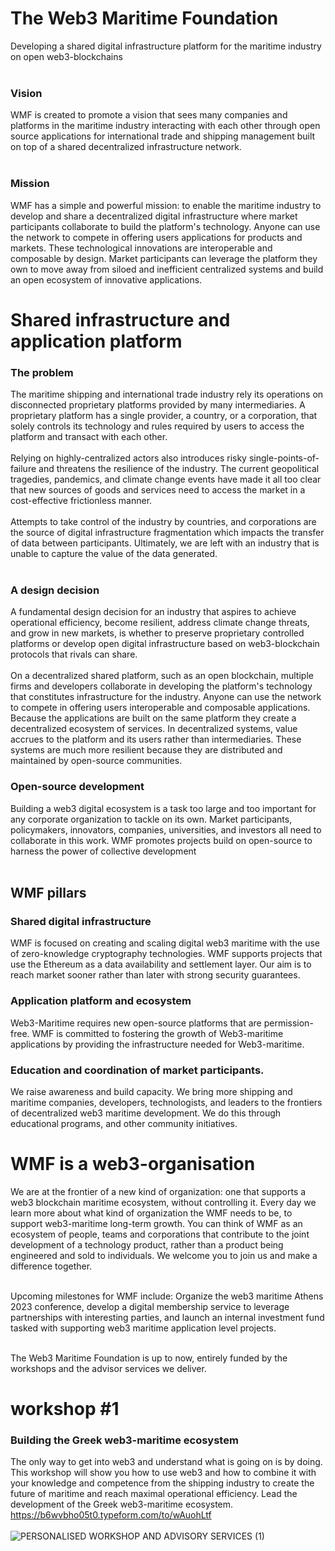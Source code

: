 # The Web3 Maritime Foundation 
Developing a shared digital infrastructure platform for the maritime industry on open web3-blockchains<br><br>

### Vision
WMF is created to promote a vision that sees many companies and platforms in the maritime industry interacting with each other through open source applications for international trade and shipping management built on top of a shared decentralized infrastructure network.<br><br>
### Mission
WMF has a simple and powerful mission: to enable the maritime industry to develop and share a decentralized digital infrastructure where market participants collaborate to build the platform's technology. Anyone can use the network to compete in offering users applications for products and markets. These technological innovations are interoperable and composable by design. Market participants can leverage the platform they own to move away from siloed and inefficient centralized systems and build an open ecosystem of innovative applications. 

# Shared infrastructure and application platform
### The problem
The maritime shipping and international trade industry rely its operations on disconnected proprietary platforms provided by many intermediaries. 
A proprietary platform has a single provider, a country, or a corporation, that solely controls its technology and rules required by users to access the platform and transact with each other.<br><br>
Relying on highly-centralized actors also introduces risky single-points-of-failure and threatens the resilience of the industry. The current geopolitical tragedies, pandemics, and climate change events have made it all too clear that new sources of goods and services need to access the market in a cost-effective frictionless manner.<br><br>
Attempts to take control of the industry by countries, and corporations are the source of digital infrastructure fragmentation which impacts the transfer of data between participants. Ultimately, we are left with an industry that is unable to capture the value of the data generated.<br><br>

### A design decision
A fundamental design decision for an industry that aspires to achieve operational efficiency, become resilient, address climate change threats, and grow in new markets, is whether to preserve proprietary controlled platforms or develop open digital infrastructure based on web3-blockchain protocols that rivals can share. <br><br>
On a decentralized shared platform, such as an open blockchain, multiple firms and developers collaborate in developing the platform's technology that constitutes infrastructure for the industry. Anyone can use the network to compete in offering users interoperable and composable applications. Because the applications are built on the same platform they create a decentralized ecosystem of services. In decentralized systems, value accrues to the platform and its users rather than intermediaries. These systems are much more resilient because they are distributed and maintained by open-source communities.
###  Open-source development
Building a web3 digital ecosystem is a task too large and too important for any corporate organization to tackle on its own. Market participants, policymakers, innovators, companies, universities, and investors all need to collaborate in this work. WMF promotes projects build on open-source to harness the power of collective development <br><br> 

 
## WMF pillars

### Shared digital infrastructure
WMF is focused on creating and scaling digital web3 maritime with the use of zero-knowledge cryptography technologies. WMF supports projects that use the Ethereum as a data availability and settlement layer. Our aim is to reach market sooner rather than later with strong security guarantees. 
### Application platform and ecosystem 
Web3-Maritime requires new open-source platforms that are permission-free. WMF is committed to fostering the growth of Web3-maritime applications by providing the infrastructure needed for Web3-maritime. 
### Education and coordination of market participants.<br>
We raise awareness and build capacity. We bring more shipping and maritime companies, developers, technologists, and leaders to the frontiers of decentralized web3 maritime development. We do this through educational programs, and other community initiatives.<br> 

# WMF is a web3-organisation
We are at the frontier of a new kind of organization: one that supports a web3 blockchain maritime ecosystem, without controlling it. Every day we learn more about what kind of organization the WMF needs to be, to support web3-maritime long-term growth.
You can think of WMF as an ecosystem of people, teams and corporations that contribute to the joint development of a technology product, rather than a product being engineered and sold to individuals. We welcome you to join us and make a difference together.<br><br>

Upcoming milestones for WMF include: Organize the web3 maritime Athens 2023 conference, develop a digital membership service to leverage partnerships with interesting parties, and launch an internal investment fund tasked with supporting web3 maritime application level projects.<br><br>

The Web3 Maritime Foundation is up to now, entirely funded by the workshops and the advisor services we deliver.

# workshop #1
### Building the Greek web3-maritime ecosystem 
The only way to get into web3 and understand what is going on is by doing. This workshop will show you how to use web3 and how to combine it with your knowledge and competence from the shipping industry to create the future of maritime and reach maximal operational efficiency. Lead the development of the Greek web3-maritime ecosystem.<br>
https://b6wvbho05t0.typeform.com/to/wAuohLtf <br><br>
![PERSONALISED WORKSHOP AND ADVISORY SERVICES (1)](https://user-images.githubusercontent.com/80890815/174136331-1e526214-85a9-4c39-9637-528bc089107c.png)
<br><br>







